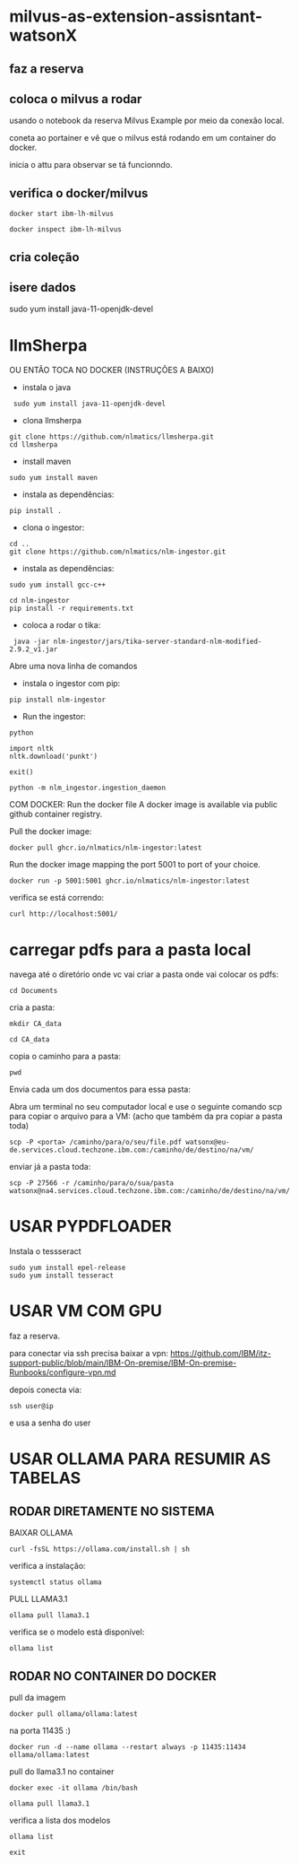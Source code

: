 # milvus-as-extension-assisntant-watsonX

## faz a reserva 

## coloca o milvus a rodar
usando o notebook da reserva Milvus Example por meio da conexão local.

coneta ao portainer e vê que o milvus está rodando em um container do docker.

inicia o attu para observar se tá funcionndo.

## verifica o docker/milvus
```
docker start ibm-lh-milvus

docker inspect ibm-lh-milvus
```

## cria coleção

## isere dados 
 sudo yum install java-11-openjdk-devel
# llmSherpa
OU ENTÃO TOCA NO DOCKER (INSTRUÇÕES A BAIXO)
- instala o java
```
 sudo yum install java-11-openjdk-devel
```
- clona llmsherpa
```
git clone https://github.com/nlmatics/llmsherpa.git
cd llmsherpa
```
- install maven
```
sudo yum install maven
```
- instala as dependências:
```
pip install .
```
- clona o ingestor:
```
cd ..
git clone https://github.com/nlmatics/nlm-ingestor.git
```
- instala as dependências:
```
sudo yum install gcc-c++
```

```
cd nlm-ingestor
pip install -r requirements.txt
```
- coloca a rodar o tika:
```
 java -jar nlm-ingestor/jars/tika-server-standard-nlm-modified-2.9.2_v1.jar
```

Abre uma nova linha de comandos 
- instala o ingestor com pip:
```
pip install nlm-ingestor
```
- Run the ingestor:
```
python
```
```
import nltk
nltk.download('punkt')
```
```
exit()
```
```
python -m nlm_ingestor.ingestion_daemon
```

COM DOCKER:
Run the docker file
A docker image is available via public github container registry.

Pull the docker image:
```
docker pull ghcr.io/nlmatics/nlm-ingestor:latest
```
Run the docker image mapping the port 5001 to port of your choice.
```
docker run -p 5001:5001 ghcr.io/nlmatics/nlm-ingestor:latest
```
verifica se está correndo:
```
curl http://localhost:5001/
```




# carregar pdfs para a pasta local

navega até o diretório onde vc vai criar a pasta onde vai colocar os pdfs:
```
cd Documents
```
cria a pasta:
```
mkdir CA_data
```
```
cd CA_data
```
copia o caminho para a pasta:
```
pwd
```

Envia cada um dos documentos para essa pasta:

Abra um terminal no seu computador local e use o seguinte comando scp para copiar o arquivo para a VM:
(acho que também da pra copiar a pasta toda)
```
scp -P <porta> /caminho/para/o/seu/file.pdf watsonx@eu-de.services.cloud.techzone.ibm.com:/caminho/de/destino/na/vm/
```

enviar já a pasta toda:
```
scp -P 27566 -r /caminho/para/o/sua/pasta watsonx@na4.services.cloud.techzone.ibm.com:/caminho/de/destino/na/vm/

```

# USAR PYPDFLOADER 

Instala o tessseract
```
sudo yum install epel-release
sudo yum install tesseract

```

# USAR VM COM GPU
faz a reserva.

para conectar via ssh precisa baixar a vpn: https://github.com/IBM/itz-support-public/blob/main/IBM-On-premise/IBM-On-premise-Runbooks/configure-vpn.md

depois conecta via:
```
ssh user@ip
```
e usa a senha do user

# USAR OLLAMA PARA RESUMIR AS TABELAS 

## RODAR DIRETAMENTE NO SISTEMA 

BAIXAR OLLAMA
```
curl -fsSL https://ollama.com/install.sh | sh
```

verifica a instalação:
```
systemctl status ollama
```

PULL LLAMA3.1
```
ollama pull llama3.1
```

verifica se o modelo está disponível:
```
ollama list
```


## RODAR NO CONTAINER DO DOCKER 

pull da imagem
```
docker pull ollama/ollama:latest
```
na porta 11435 :)
```
docker run -d --name ollama --restart always -p 11435:11434 ollama/ollama:latest
```
pull do llama3.1 no container
```
docker exec -it ollama /bin/bash
```
```
ollama pull llama3.1
```
verifica a lista dos modelos 
```
ollama list
```

```
exit
```





